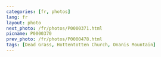 ```yaml
---
categories: [fr, photos]
lang: fr
layout: photo
next_photo: /fr/photos/P0000371.html
picname: P0000370
prev_photo: /fr/photos/P0000478.html
tags: [Dead Grass, Hottentotten Church, Onanis Mountain]
---
```

